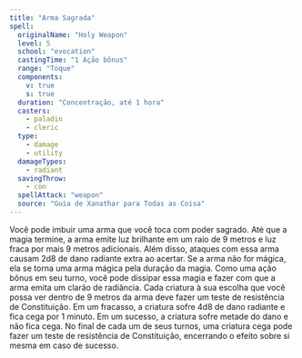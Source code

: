 ```yaml
---
title: "Arma Sagrada"
spell:
  originalName: "Holy Weapon"
  level: 5
  school: "evocation"
  castingTime: "1 Ação bônus"
  range: "Toque"
  components:
    v: true
    s: true
  duration: "Concentração, até 1 hora"
  casters:
    - paladin
    - cleric
  type:
    - damage
    - utility
  damageTypes:
    - radiant
  savingThrow:
    - con
  spellAttack: "weapon"
  source: "Guia de Xanathar para Todas as Coisa"
---
```


Você pode imbuir uma arma que você toca com poder sagrado. Até que a magia termine, a arma emite luz brilhante em um raio de 9 metros e luz fraca por mais 9 metros adicionais. Além disso, ataques com essa arma causam 2d8 de dano radiante extra ao acertar. Se a arma não for mágica, ela se torna uma arma mágica pela duração da magia. Como uma ação bônus em seu turno, você pode dissipar essa magia e fazer com que a arma emita um clarão de radiância. Cada criatura à sua escolha que você possa ver dentro de 9 metros da arma deve fazer um teste de resistência de Constituição. Em um fracasso, a criatura sofre 4d8 de dano radiante e fica cega por 1 minuto. Em um sucesso, a criatura sofre metade do dano e não fica cega. No final de cada um de seus turnos, uma criatura cega pode fazer um teste de resistência de Constituição, encerrando o efeito sobre si mesma em caso de sucesso.
